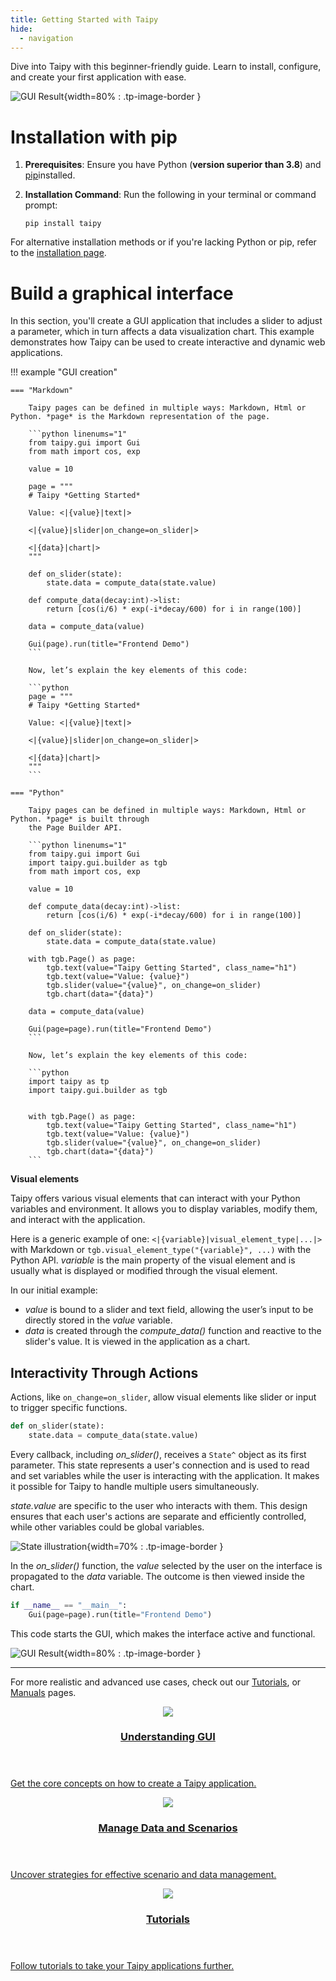 ```yaml
---
title: Getting Started with Taipy
hide:
  - navigation
---
```


Dive into Taipy with this beginner-friendly guide. Learn to install, configure, and create your
first application with ease.

![GUI Result](images/result.png){width=80% : .tp-image-border }

# Installation with pip

1. **Prerequisites**: Ensure you have Python (**version superior than 3.8**) and
    [pip](https://pip.pypa.io)installed.

2. **Installation Command**: Run the following in your terminal or command prompt:
    ``` console
    pip install taipy
    ```

For alternative installation methods or if you're lacking Python or pip, refer to the
[installation page](../installation/index.md).

# Build a graphical interface

In this section, you'll create a GUI application that includes a slider to adjust a 
parameter, which in turn affects a data visualization chart. This example 
demonstrates how Taipy can be used to create interactive and dynamic web 
applications.

!!! example "GUI creation"

    === "Markdown"

        Taipy pages can be defined in multiple ways: Markdown, Html or Python. *page* is the Markdown representation of the page.

        ```python linenums="1"
        from taipy.gui import Gui
        from math import cos, exp

        value = 10

        page = """
        # Taipy *Getting Started*

        Value: <|{value}|text|>

        <|{value}|slider|on_change=on_slider|>

        <|{data}|chart|>
        """

        def on_slider(state):
            state.data = compute_data(state.value)

        def compute_data(decay:int)->list:
            return [cos(i/6) * exp(-i*decay/600) for i in range(100)]

        data = compute_data(value)

        Gui(page).run(title="Frontend Demo")
        ```

        Now, let’s explain the key elements of this code:

        ```python
        page = """
        # Taipy *Getting Started*

        Value: <|{value}|text|>

        <|{value}|slider|on_change=on_slider|>

        <|{data}|chart|>
        """
        ```

    === "Python"

        Taipy pages can be defined in multiple ways: Markdown, Html or Python. *page* is built through
        the Page Builder API.

        ```python linenums="1"
        from taipy.gui import Gui 
        import taipy.gui.builder as tgb
        from math import cos, exp

        value = 10

        def compute_data(decay:int)->list:
            return [cos(i/6) * exp(-i*decay/600) for i in range(100)]

        def on_slider(state):
            state.data = compute_data(state.value)

        with tgb.Page() as page:
            tgb.text(value="Taipy Getting Started", class_name="h1")
            tgb.text(value="Value: {value}")
            tgb.slider(value="{value}", on_change=on_slider)
            tgb.chart(data="{data}") 

        data = compute_data(value)

        Gui(page=page).run(title="Frontend Demo")
        ```

        Now, let’s explain the key elements of this code:

        ```python
        import taipy as tp
        import taipy.gui.builder as tgb


        with tgb.Page() as page:
            tgb.text(value="Taipy Getting Started", class_name="h1")
            tgb.text(value="Value: {value}")
            tgb.slider(value="{value}", on_change=on_slider)
            tgb.chart(data="{data}") 
        ```


**Visual elements**

Taipy offers various visual elements that can interact with your Python variables and
environment. It allows you to display variables, modify them, and interact with the application.

Here is a generic example of one: `<|{variable}|visual_element_type|...|>` with Markdown or
`tgb.visual_element_type("{variable}", ...)` with the Python API. *variable* is
the main property of the visual element and is usually what is displayed or modified through the
visual element.

In our initial example:

- *value* is bound to a slider and text field, allowing the user’s input to be directly 
stored in the *value* variable.
- *data* is created through the *compute_data()* function and reactive to the 
slider's value. It is viewed in the application as a chart.


## Interactivity Through Actions

Actions, like `on_change=on_slider`, allow visual elements like slider or input 
to trigger specific functions.

```python
def on_slider(state):
    state.data = compute_data(state.value)
```

Every callback, including *on_slider()*, receives a `State^` object as its first parameter.
This state represents a user's connection and is used to read and set variables while
the user is interacting with the application. It makes it possible for Taipy to handle multiple
users simultaneously.

*state.value* are specific to the user who interacts with them. This design ensures that each
user's actions are separate and efficiently controlled, while other variables could be 
global variables.

![State illustration](images/state_illustration.png){width=70% : .tp-image-border }

In the *on_slider()* function, the *value* selected by the user on the interface is
propagated to the *data* variable. The outcome is then viewed inside the chart.

```python
if __name__ == "__main__":
    Gui(page=page).run(title="Frontend Demo")
```

This code starts the GUI, which makes the interface active and functional.

![GUI Result](images/result.png){width=80% : .tp-image-border }

---

For more realistic and advanced use cases, check out our
[Tutorials](../tutorials/index.md), or [Manuals](../manuals/index.md) pages.

<div class="tp-row tp-row--gutter-sm">
  <div class="tp-col-12 tp-col-md-4 d-flex">
    <a class="tp-content-card tp-content-card--primary" href="../tutorials/fundamentals/1_understanding_gui/">
      <header class="tp-content-card-header">
        <img class="tp-content-card-icon--small" src="images/visualize.svg">
        <h3>Understanding GUI</h3>
      </header>
      <div class="tp-content-card-body">
        <p>
          Get the core concepts on how to create a Taipy application.
        </p>
      </div>
    </a>
  </div>

  <div class="tp-col-12 tp-col-md-4 d-flex">
    <a class="tp-content-card tp-content-card--alpha" href="../tutorials/fundamentals/2_scenario_management_overview/">
      <header class="tp-content-card-header">
        <img class="tp-content-card-icon--small" src="images/scenario.svg">
        <h3>Manage Data and Scenarios</h3>
      </header>
      <div class="tp-content-card-body">
        <p>
          Uncover strategies for effective scenario and data management.
        </p>
      </div>
    </a>
  </div>

  <div class="tp-col-12 tp-col-md-4 d-flex">
    <a class="tp-content-card tp-content-card--beta" href="../tutorials">
      <header class="tp-content-card-header">
        <img class="tp-content-card-icon--small" src="images/icon-tutorials.svg">
        <h3>Tutorials</h3>
      </header>
      <div class="tp-content-card-body">
        <p>
          Follow tutorials to take your Taipy applications further.
        </p>
      </div>
    </a>
  </div>
</div>
